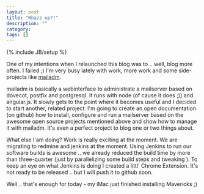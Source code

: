 ```yaml
---
layout: post
title: "Whazz up?!"
description: ""
category: 
tags: []
---
```

{% include JB/setup %}

[mailadm]: https://github.com/ds82/mailadm "mailadm"

One of my intentions when I relaunched this blog was to .. well, blog more often. I failed ;) 
I'm very busy lately with work, more work and some side-projects like [mailadm][mailadm].

mailadm is basically a webinterface to administrate a mailserver based on dovecot, postfix and postgresql. It runs with node (of cause it does ;)) and angular.js. It slowly gets to the point where it becomes useful and I decided to start another, related project. I'm going to create an open documentation (on github) how to install, configure and run a mailserver based on the awesome open source projects mentioned above and show how to manage it with mailadm. It's even a perfect project to blog one or two things about.

What else I'am doing? Work is really exciting at the moment. We are migrating to redmine and jenkins at the moment. Using Jenkins to run our software builds is awesome .. we already reduced the build time by more than three-quarter (just by parallelizing some build steps and tweaking ). To keep an eye on what Jenkins is doing I created a littl' Chrome Extension. It's not ready to be released .. but I will push it to github soon.

Well .. that's enough for today - my iMac just finished installing Mavericks ;)